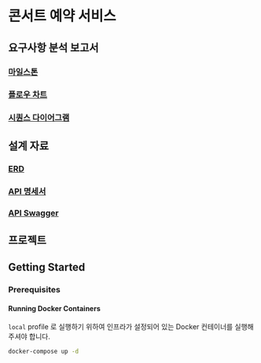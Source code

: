 # 콘서트 예약 서비스

## 요구사항 분석 보고서
### [마일스톤](https://github.com/users/giwonn/projects/5)
### [플로우 차트](./docs/flow_chart.md)
### [시퀀스 다이어그램](./docs/sequence_diagram.md)

## 설계 자료
### [ERD](./docs/erd.md)
### [API 명세서](https://allens-personal-organization.gitbook.io/hhplus/step6/api-docs)
### [API Swagger](./docs/swagger.md)

## 프로젝트

## Getting Started

### Prerequisites

#### Running Docker Containers

`local` profile 로 실행하기 위하여 인프라가 설정되어 있는 Docker 컨테이너를 실행해주셔야 합니다.

```bash
docker-compose up -d
```

